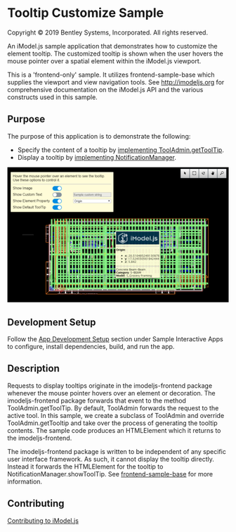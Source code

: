 # Tooltip Customize Sample

Copyright © 2019 Bentley Systems, Incorporated. All rights reserved.

An iModel.js sample application that demonstrates how to customize the element tooltip.  The customized tooltip is shown when the user hovers the mouse pointer over a spatial element within the iModel.js viewport.

This is a 'frontend-only' sample.  It utilizes frontend-sample-base which supplies the viewport and view navigation tools. See http://imodeljs.org for comprehensive documentation on the iModel.js API and the various constructs used in this sample.

## Purpose

The purpose of this application is to demonstrate the following:

* Specify the content of a tooltip by [implementing ToolAdmin.getToolTip](./src/sample.tsx). 
* Display a tooltip by [implementing NotificationManager](../../tools/frontend-sample-base/src/Notifications/NotificationManager.tsx).

![Screenshot of the application](./docs/overview.png)

## Development Setup

Follow the [App Development Setup](../../README.md) section under Sample Interactive Apps to configure, install dependencies, build, and run the app.

## Description

Requests to display tooltips originate in the imodeljs-frontend package whenever the mouse pointer hovers over an element or decoration.  The imodeljs-frontend package forwards that event to the method ToolAdmin.getToolTip.  By default, ToolAdmin forwards the request to the active tool.  In this sample, we create a subclass of ToolAdmin and override ToolAdmin.getTooltip and take over the process of generating the tooltip contents.  The sample code produces an HTMLElement which it returns to the imodeljs-frontend.

The imodeljs-frontend package is written to be independent of any specific user interface framework.  As such, it cannot display the tooltip directly.  Instead it forwards the HTMLElement for the tooltip to NotificationManager.showToolTip.  See [frontend-sample-base](../../tools/frontend-sample-base/readme.md) for more information.

## Contributing

[Contributing to iModel.js](https://github.com/imodeljs/imodeljs/blob/master/CONTRIBUTING.md)
